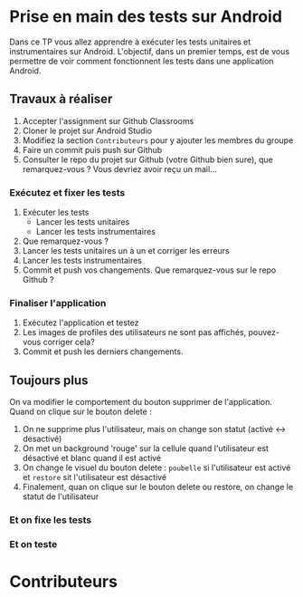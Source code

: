 # Prise en main des tests sur Android 
Dans ce TP vous allez apprendre à exécuter les tests unitaires et instrumentaires sur Android. L'objectif, dans un premier temps, est de vous permettre de voir comment fonctionnent les tests 
dans une application Android. 

## Travaux à réaliser 
1. Accepter l'assignment sur Github Classrooms
2. Cloner le projet sur Android Studio
3. Modifiez la section `Contributeurs` pour y ajouter les membres du groupe
4. Faire un commit puis push sur Github
5. Consulter le repo du projet sur Github (votre Github bien sure), que remarquez-vous ? Vous devriez avoir reçu un mail...

### Exécutez et fixer les tests
1. Exécuter les tests  
   -  Lancer les tests unitaires
   -  Lancer les tests instrumentaires
2. Que remarquez-vous ? 
3. Lancer les tests unitaires un à un et corriger les erreurs 
4. Lancer les tests instrumentaires
5. Commit et push vos changements. Que remarquez-vous sur le repo Github ? 

### Finaliser l'application
1. Exécutez l'application et testez 
2. Les images de profiles des utilisateurs ne sont pas affichés, pouvez-vous corriger cela? 
3. Commit et push les derniers changements. 

## Toujours plus
On va modifier le comportement du bouton supprimer de l'application. Quand on clique sur le bouton delete :
1. On ne supprime plus l'utilisateur, mais on change son statut (activé <-> desactivé)
2. On met un background 'rouge' sur la cellule quand l'utilisateur est désactivé et blanc quand il est activé
3. On change le visuel du bouton delete : `poubelle` si l'utilisateur est activé et `restore` sit l'utilisateur est désactivé
4. Finalement, quan on clique sur le bouton delete ou restore, on change le statut de l'utilisateur

### Et on fixe les tests 

### Et on teste

# Contributeurs

